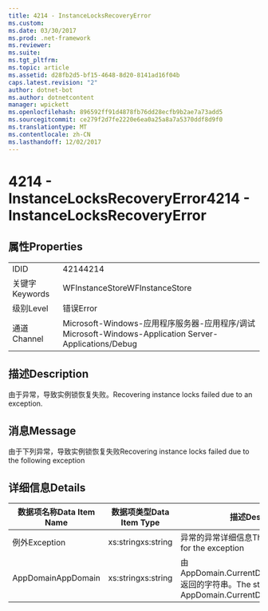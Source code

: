 ```yaml
---
title: 4214 - InstanceLocksRecoveryError
ms.custom: 
ms.date: 03/30/2017
ms.prod: .net-framework
ms.reviewer: 
ms.suite: 
ms.tgt_pltfrm: 
ms.topic: article
ms.assetid: d28fb2d5-bf15-4648-8d20-8141ad16f04b
caps.latest.revision: "2"
author: dotnet-bot
ms.author: dotnetcontent
manager: wpickett
ms.openlocfilehash: 896592ff91d4878fb76dd28ecfb9b2ae7a73add5
ms.sourcegitcommit: ce279f2d7fe2220e6ea0a25a8a7a5370ddf8d9f0
ms.translationtype: MT
ms.contentlocale: zh-CN
ms.lasthandoff: 12/02/2017
---
```

# <a name="4214---instancelocksrecoveryerror"></a><span data-ttu-id="0dafd-102">4214 - InstanceLocksRecoveryError</span><span class="sxs-lookup"><span data-stu-id="0dafd-102">4214 - InstanceLocksRecoveryError</span></span>
## <a name="properties"></a><span data-ttu-id="0dafd-103">属性</span><span class="sxs-lookup"><span data-stu-id="0dafd-103">Properties</span></span>  
  
|||  
|-|-|  
|<span data-ttu-id="0dafd-104">ID</span><span class="sxs-lookup"><span data-stu-id="0dafd-104">ID</span></span>|<span data-ttu-id="0dafd-105">4214</span><span class="sxs-lookup"><span data-stu-id="0dafd-105">4214</span></span>|  
|<span data-ttu-id="0dafd-106">关键字</span><span class="sxs-lookup"><span data-stu-id="0dafd-106">Keywords</span></span>|<span data-ttu-id="0dafd-107">WFInstanceStore</span><span class="sxs-lookup"><span data-stu-id="0dafd-107">WFInstanceStore</span></span>|  
|<span data-ttu-id="0dafd-108">级别</span><span class="sxs-lookup"><span data-stu-id="0dafd-108">Level</span></span>|<span data-ttu-id="0dafd-109">错误</span><span class="sxs-lookup"><span data-stu-id="0dafd-109">Error</span></span>|  
|<span data-ttu-id="0dafd-110">通道</span><span class="sxs-lookup"><span data-stu-id="0dafd-110">Channel</span></span>|<span data-ttu-id="0dafd-111">Microsoft-Windows-应用程序服务器-应用程序/调试</span><span class="sxs-lookup"><span data-stu-id="0dafd-111">Microsoft-Windows-Application Server-Applications/Debug</span></span>|  
  
## <a name="description"></a><span data-ttu-id="0dafd-112">描述</span><span class="sxs-lookup"><span data-stu-id="0dafd-112">Description</span></span>  
 <span data-ttu-id="0dafd-113">由于异常，导致实例锁恢复失败。</span><span class="sxs-lookup"><span data-stu-id="0dafd-113">Recovering instance locks failed due to an exception.</span></span>  
  
## <a name="message"></a><span data-ttu-id="0dafd-114">消息</span><span class="sxs-lookup"><span data-stu-id="0dafd-114">Message</span></span>  
 <span data-ttu-id="0dafd-115">由于下列异常，导致实例锁恢复失败</span><span class="sxs-lookup"><span data-stu-id="0dafd-115">Recovering instance locks failed due to the following exception</span></span>  
  
## <a name="details"></a><span data-ttu-id="0dafd-116">详细信息</span><span class="sxs-lookup"><span data-stu-id="0dafd-116">Details</span></span>  
  
|<span data-ttu-id="0dafd-117">数据项名称</span><span class="sxs-lookup"><span data-stu-id="0dafd-117">Data Item Name</span></span>|<span data-ttu-id="0dafd-118">数据项类型</span><span class="sxs-lookup"><span data-stu-id="0dafd-118">Data Item Type</span></span>|<span data-ttu-id="0dafd-119">描述</span><span class="sxs-lookup"><span data-stu-id="0dafd-119">Description</span></span>|  
|--------------------|--------------------|-----------------|  
|<span data-ttu-id="0dafd-120">例外</span><span class="sxs-lookup"><span data-stu-id="0dafd-120">Exception</span></span>|<span data-ttu-id="0dafd-121">xs:string</span><span class="sxs-lookup"><span data-stu-id="0dafd-121">xs:string</span></span>|<span data-ttu-id="0dafd-122">异常的异常详细信息</span><span class="sxs-lookup"><span data-stu-id="0dafd-122">The exception details for the exception</span></span>|  
|<span data-ttu-id="0dafd-123">AppDomain</span><span class="sxs-lookup"><span data-stu-id="0dafd-123">AppDomain</span></span>|<span data-ttu-id="0dafd-124">xs:string</span><span class="sxs-lookup"><span data-stu-id="0dafd-124">xs:string</span></span>|<span data-ttu-id="0dafd-125">由 AppDomain.CurrentDomain.FriendlyName 返回的字符串。</span><span class="sxs-lookup"><span data-stu-id="0dafd-125">The string returned by AppDomain.CurrentDomain.FriendlyName.</span></span>|
